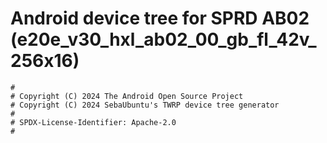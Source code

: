 # Android device tree for SPRD AB02 (e20e_v30_hxl_ab02_00_gb_fl_42v_256x16)

```
#
# Copyright (C) 2024 The Android Open Source Project
# Copyright (C) 2024 SebaUbuntu's TWRP device tree generator
#
# SPDX-License-Identifier: Apache-2.0
#
```
